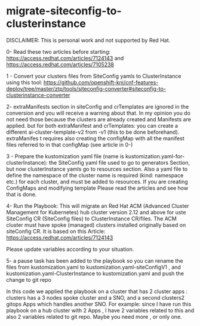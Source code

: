 # migrate-siteconfig-to-clusterinstance

DISCLAIMER: This is personal work and not supported by Red Hat.

0- Read these two articles before starting: https://access.redhat.com/articles/7124143 and https://access.redhat.com/articles/7105238

1 - Convert your clusters files from SiteConfig yamls to ClusterInstance using this tool: https://github.com/openshift-kni/cnf-features-deploy/tree/master/ztp/tools/siteconfig-converter#siteconfig-to-clusterinstance-converter

2- extraManifests section in siteConfig and crTemplates are ignored in the conversion and you will receive a warning about that. In my opinion you do not need those because the clusters are already created and Manifests are applied. but for both extraManifest and crTemplates: you can create a different ai-cluster-template-v2 from -v1 (this to be done beforehand). extraManifes
t requires also creating the configMap with all the manifest files referred to in that configMap (see article in 0-)

3 - Prepare the kustomization yaml file (name is kustomization.yaml-for-clusterInstance): the SiteConfig yaml file used to go to generators Section, but now clusterInstance yamls go to resources section. Also a yaml file to define the namespace of the cluster name is required (kind: namespace etc.) for each cluster, and must be added to resources. If you are creating ConfigMaps and modifying template
Please read the articles and see how that is done.

4- Run the Playbook: This will migrate an Red Hat ACM (Advanced Cluster Management for Kubernetes) hub cluster version 2.12 and above for uste SiteConfig CR (SiteConfig files) to ClusterInstance CR/files. The ACM cluster must have spoke (managed) clusters installed originally based on siteConfig CR.
It is based on this Article: https://access.redhat.com/articles/7124143

Please update variables according to your situation.

5- a pause task has been added to the playbook so you can rename the files from kustomization.yaml to kustomization.yaml-siteConfigV1 , and kustomization.yaml-ClusterInstance to kustomization.yaml and push the change to git repo

In this code we applied the playbook on a cluster that has 2 cluster apps : clusters has a 3 nodes spoke cluster and a SNO, and a second clusters2 gitops Apps which handles another SNO.
For example: since I have run this playbook on a hub cluster with 2 Apps , I have 2 variables related to this and also 2 variables related to git repo. Maybe you need more , or only one.

